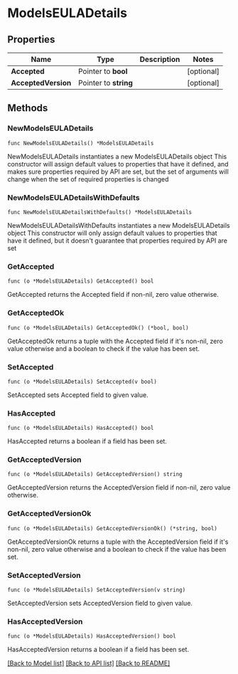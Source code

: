 # ModelsEULADetails

## Properties

Name | Type | Description | Notes
------------ | ------------- | ------------- | -------------
**Accepted** | Pointer to **bool** |  | [optional] 
**AcceptedVersion** | Pointer to **string** |  | [optional] 

## Methods

### NewModelsEULADetails

`func NewModelsEULADetails() *ModelsEULADetails`

NewModelsEULADetails instantiates a new ModelsEULADetails object
This constructor will assign default values to properties that have it defined,
and makes sure properties required by API are set, but the set of arguments
will change when the set of required properties is changed

### NewModelsEULADetailsWithDefaults

`func NewModelsEULADetailsWithDefaults() *ModelsEULADetails`

NewModelsEULADetailsWithDefaults instantiates a new ModelsEULADetails object
This constructor will only assign default values to properties that have it defined,
but it doesn't guarantee that properties required by API are set

### GetAccepted

`func (o *ModelsEULADetails) GetAccepted() bool`

GetAccepted returns the Accepted field if non-nil, zero value otherwise.

### GetAcceptedOk

`func (o *ModelsEULADetails) GetAcceptedOk() (*bool, bool)`

GetAcceptedOk returns a tuple with the Accepted field if it's non-nil, zero value otherwise
and a boolean to check if the value has been set.

### SetAccepted

`func (o *ModelsEULADetails) SetAccepted(v bool)`

SetAccepted sets Accepted field to given value.

### HasAccepted

`func (o *ModelsEULADetails) HasAccepted() bool`

HasAccepted returns a boolean if a field has been set.

### GetAcceptedVersion

`func (o *ModelsEULADetails) GetAcceptedVersion() string`

GetAcceptedVersion returns the AcceptedVersion field if non-nil, zero value otherwise.

### GetAcceptedVersionOk

`func (o *ModelsEULADetails) GetAcceptedVersionOk() (*string, bool)`

GetAcceptedVersionOk returns a tuple with the AcceptedVersion field if it's non-nil, zero value otherwise
and a boolean to check if the value has been set.

### SetAcceptedVersion

`func (o *ModelsEULADetails) SetAcceptedVersion(v string)`

SetAcceptedVersion sets AcceptedVersion field to given value.

### HasAcceptedVersion

`func (o *ModelsEULADetails) HasAcceptedVersion() bool`

HasAcceptedVersion returns a boolean if a field has been set.


[[Back to Model list]](../README.md#documentation-for-models) [[Back to API list]](../README.md#documentation-for-api-endpoints) [[Back to README]](../README.md)


